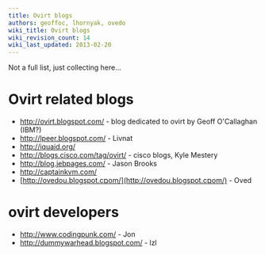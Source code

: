 ```yaml
---
title: Ovirt blogs
authors: geoffoc, lhornyak, ovedo
wiki_title: Ovirt blogs
wiki_revision_count: 14
wiki_last_updated: 2013-02-20
---
```


Not a full list, just collecting here...

# Ovirt related blogs

*   <http://ovirt.blogspot.com/> - blog dedicated to ovirt by Geoff O'Callaghan (IBM?)
*   <http://lpeer.blogspot.com/> - Livnat
*   <http://iquaid.org/>
*   <http://blogs.cisco.com/tag/ovirt/> - cisco blogs, Kyle Mestery
*   <http://blog.jebpages.com/> - Jason Brooks
*   <http://captainkvm.com/>
*   [http://ovedou.blogspot.cםom/](http://ovedou.blogspot.cםom/) - Oved

# ovirt developers

*   <http://www.codingpunk.com/> - Jon
*   <http://dummywarhead.blogspot.com/> - lzl
